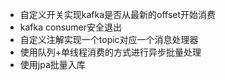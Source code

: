 * 自定义开关实现kafka是否从最新的offset开始消费
* kafka consumer安全退出
* 自定义注解实现一个topic对应一个消息处理器
* 使用队列+单线程消费的方式进行异步批量处理
* 使用jpa批量入库